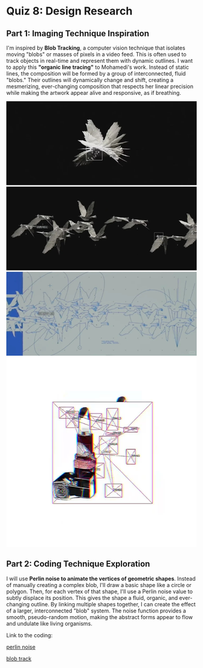 # Quiz 8: Design Research

## Part 1: Imaging Technique Inspiration

I'm inspired by **Blob Tracking**, a computer vision technique that isolates moving "blobs" or masses of pixels in a video feed. This is often used to track objects in real-time and represent them with dynamic outlines. I want to apply this **"organic line tracing"** to Mohamedi's work. Instead of static lines, the composition will be formed by a group of interconnected, fluid "blobs." Their outlines will dynamically change and shift, creating a mesmerizing, ever-changing composition that respects her linear precision while making the artwork appear alive and responsive, as if breathing.

![Image](readmeImages/arknights.jpg)
![Image](readmeImages/videoframe_19975.png)



## Part 2: Coding Technique Exploration

I will use **Perlin noise to animate the vertices of geometric shapes**. Instead of manually creating a complex blob, I'll draw a basic shape like a circle or polygon. Then, for each vertex of that shape, I'll use a Perlin noise value to subtly displace its position. This gives the shape a fluid, organic, and ever-changing outline. By linking multiple shapes together, I can create the effect of a larger, interconnected "blob" system. The noise function provides a smooth, pseudo-random motion, making the abstract forms appear to flow and undulate like living organisms.


Link to the coding: 

[perlin noise](https://p5js.org/examples/repetition-noise/)

[blob track](https://openprocessing.org/sketch/2546873)